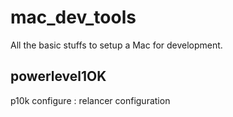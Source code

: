 # mac_dev_tools
All the basic stuffs to setup a Mac for development.


## powerlevel1OK
p10k configure : relancer configuration